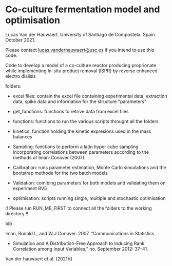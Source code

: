 # Co-culture fermentation model and optimisation 

Lucas Van der Hauwaert. University of Santiago de Compostela. Spain
October 2021.

Please contact lucas.vanderhauwaert@usc.es if you intend to use this code.

Code to develop a model of a co-culture reactor producing proprionate 
while implementing In-situ product removal (ISPR) by reverse enhanced 
electro dialisis   


folders: 
* excel files: contain the excel file containing experimental data, 
extraction data, spike data and information for the structure "parameters" 

* get_functions: functions to retrive data from excel files 

* functions: functions to run the various scripts throught all the folders

* kinetics: function holding the kinetic expresions used in the mass
 balances 

* Sampling: functions to perform a latin hyper cube sampling incorporating 
correlations between parameters according to the methods of 
Iman-Conover (2007). 

* Calibration: runs parameter estimation, Monte Carlo simuilations and the
bootstrap methode for the two batch models

* Validation: comibing parameters for both models and validating them on
 experiment BV5
 
* optimisation: scripts running single, multiple and stochastic 
optimisation 


!! 
Please run RUN_ME_FIRST to connect all the folders to the working directory
!! 

bib

Iman, Ronald L, and W J Conover. 2007. “Communications in Statistics 
- Simulation and A Distribution-Free Approach to Inducing Rank Correlation 
among Input Variables,” no. September 2012: 37–41.

Van der hauwaert et al. (2021)()



